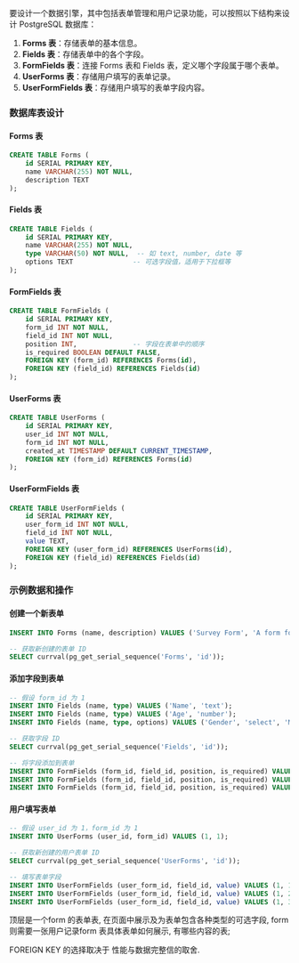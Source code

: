 要设计一个数据引擎，其中包括表单管理和用户记录功能，可以按照以下结构来设计 PostgreSQL 数据库：

1. **Forms 表**：存储表单的基本信息。
2. **Fields 表**：存储表单中的各个字段。
3. **FormFields 表**：连接 Forms 表和 Fields 表，定义哪个字段属于哪个表单。
4. **UserForms 表**：存储用户填写的表单记录。
5. **UserFormFields 表**：存储用户填写的表单字段内容。

### 数据库表设计

#### Forms 表
```sql
CREATE TABLE Forms (
    id SERIAL PRIMARY KEY,
    name VARCHAR(255) NOT NULL,
    description TEXT
);
```

#### Fields 表
```sql
CREATE TABLE Fields (
    id SERIAL PRIMARY KEY,
    name VARCHAR(255) NOT NULL,
    type VARCHAR(50) NOT NULL,  -- 如 text, number, date 等
    options TEXT               -- 可选字段值，适用于下拉框等
);
```

#### FormFields 表
```sql
CREATE TABLE FormFields (
    id SERIAL PRIMARY KEY,
    form_id INT NOT NULL,
    field_id INT NOT NULL,
    position INT,              -- 字段在表单中的顺序
    is_required BOOLEAN DEFAULT FALSE,
    FOREIGN KEY (form_id) REFERENCES Forms(id),
    FOREIGN KEY (field_id) REFERENCES Fields(id)
);
```

#### UserForms 表
```sql
CREATE TABLE UserForms (
    id SERIAL PRIMARY KEY,
    user_id INT NOT NULL,
    form_id INT NOT NULL,
    created_at TIMESTAMP DEFAULT CURRENT_TIMESTAMP,
    FOREIGN KEY (form_id) REFERENCES Forms(id)
);
```

#### UserFormFields 表
```sql
CREATE TABLE UserFormFields (
    id SERIAL PRIMARY KEY,
    user_form_id INT NOT NULL,
    field_id INT NOT NULL,
    value TEXT,
    FOREIGN KEY (user_form_id) REFERENCES UserForms(id),
    FOREIGN KEY (field_id) REFERENCES Fields(id)
);
```

### 示例数据和操作

#### 创建一个新表单
```sql
INSERT INTO Forms (name, description) VALUES ('Survey Form', 'A form for survey');

-- 获取新创建的表单 ID
SELECT currval(pg_get_serial_sequence('Forms', 'id'));
```

#### 添加字段到表单
```sql
-- 假设 form_id 为 1
INSERT INTO Fields (name, type) VALUES ('Name', 'text');
INSERT INTO Fields (name, type) VALUES ('Age', 'number');
INSERT INTO Fields (name, type, options) VALUES ('Gender', 'select', 'Male,Female,Other');

-- 获取字段 ID
SELECT currval(pg_get_serial_sequence('Fields', 'id'));

-- 将字段添加到表单
INSERT INTO FormFields (form_id, field_id, position, is_required) VALUES (1, 1, 1, TRUE);
INSERT INTO FormFields (form_id, field_id, position, is_required) VALUES (1, 2, 2, TRUE);
INSERT INTO FormFields (form_id, field_id, position, is_required) VALUES (1, 3, 3, FALSE);
```

#### 用户填写表单
```sql
-- 假设 user_id 为 1，form_id 为 1
INSERT INTO UserForms (user_id, form_id) VALUES (1, 1);

-- 获取新创建的用户表单 ID
SELECT currval(pg_get_serial_sequence('UserForms', 'id'));

-- 填写表单字段
INSERT INTO UserFormFields (user_form_id, field_id, value) VALUES (1, 1, 'John Doe');
INSERT INTO UserFormFields (user_form_id, field_id, value) VALUES (1, 2, '30');
INSERT INTO UserFormFields (user_form_id, field_id, value) VALUES (1, 3, 'Male');
```

顶层是一个form 的表单表, 在页面中展示及为表单包含各种类型的可选字段, form 则需要一张用户记录form 表具体表单如何展示, 有哪些内容的表;

FOREIGN KEY 的选择取决于 性能与数据完整信的取舍.